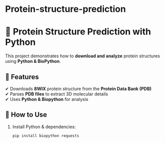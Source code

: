 # Protein-structure-prediction
# 🧬 Protein Structure Prediction with Python  

This project demonstrates how to **download and analyze** protein structures using **Python & BioPython**.  

## 📌 Features  
✔ Downloads **8WIX** protein structure from the **Protein Data Bank (PDB)**  
✔ Parses **PDB files** to extract 3D molecular details  
✔ Uses **Python & Biopython** for analysis  

## 🔧 How to Use  
1. Install Python & dependencies:  
   ```sh
   pip install biopython requests
